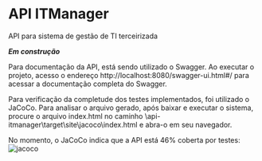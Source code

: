 # API ITManager
API para sistema de gestão de TI terceirizada

***Em construção***

Para documentação da API, está sendo utilizado o Swagger. Ao executar o projeto, acesso o endereço http://localhost:8080/swagger-ui.html#/ para acessar a documentação completa do Swagger. 

Para verificação da completude dos testes implementados, foi utilizado o JaCoCo. Para analisar o arquivo gerado, após baixar e executar o sistema, procure o arquivo index.html no caminho \api-itmanager\target\site\jacoco\index.html e abra-o em seu navegador. 

No momento, o JaCoCo indica que a API está 46% coberta por testes: 
![jacoco](https://user-images.githubusercontent.com/32941370/145679683-31ed348b-2b49-4474-bcac-8d77a22e6f71.JPG)
